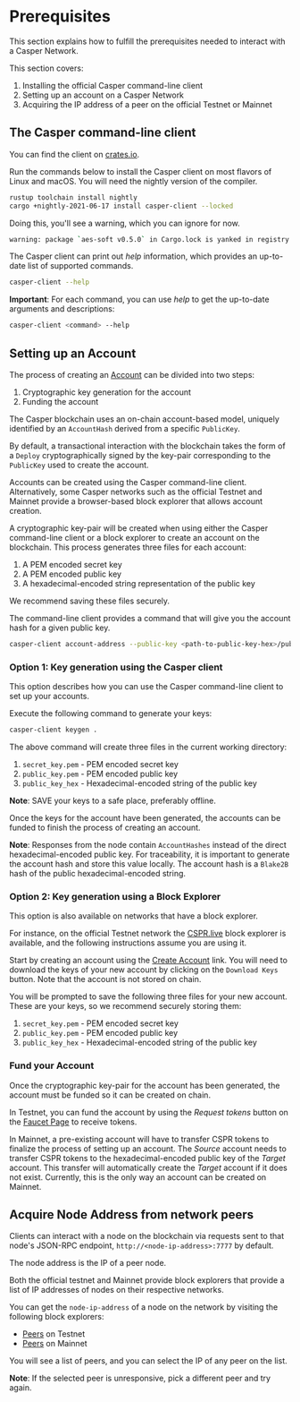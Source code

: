 # Prerequisites

This section explains how to fulfill the prerequisites needed to interact with a Casper Network.

This section covers:

1.  Installing the official Casper command-line client
2.  Setting up an account on a Casper Network
3.  Acquiring the IP address of a peer on the official Testnet or Mainnet

## The Casper command-line client

You can find the client on [crates.io](https://crates.io/crates/casper-client).

Run the commands below to install the Casper client on most flavors of Linux and macOS. You will need the nightly version of the compiler.

```bash
rustup toolchain install nightly
cargo +nightly-2021-06-17 install casper-client --locked
```

Doing this, you'll see a warning, which you can ignore for now.

```bash
warning: package `aes-soft v0.5.0` in Cargo.lock is yanked in registry `crates.io`, consider running without --locked
```

The Casper client can print out _help_ information, which provides an up-to-date list of supported commands.

```bash
casper-client --help
```

**Important**: For each command, you can use _help_ to get the up-to-date arguments and descriptions:

```bash
casper-client <command> --help
```

## Setting up an Account

The process of creating an [Account](https://docs.casperlabs.io/en/latest/implementation/accounts.html) can be divided into two steps:

1.  Cryptographic key generation for the account
2.  Funding the account

The Casper blockchain uses an on-chain account-based model, uniquely identified by an `AccountHash` derived from a specific `PublicKey`.

By default, a transactional interaction with the blockchain takes the form of a `Deploy` cryptographically signed by the key-pair corresponding to the `PublicKey` used to create the account.

Accounts can be created using the Casper command-line client. Alternatively, some Casper networks such as the official Testnet and Mainnet provide a browser-based block explorer that allows account creation.

A cryptographic key-pair will be created when using either the Casper command-line client or a block explorer to create an account on the blockchain. This process generates three files for each account:

1.  A PEM encoded secret key
2.  A PEM encoded public key
3.  A hexadecimal-encoded string representation of the public key

We recommend saving these files securely.

The command-line client provides a command that will give you the account hash for a given public key.

```bash
casper-client account-address --public-key <path-to-public-key-hex>/public_key_hex
```

### Option 1: Key generation using the Casper client

This option describes how you can use the Casper command-line client to set up your accounts.

Execute the following command to generate your keys:

```bash
casper-client keygen .
```

The above command will create three files in the current working directory:

1.  `secret_key.pem` - PEM encoded secret key
2.  `public_key.pem` - PEM encoded public key
3.  `public_key_hex` - Hexadecimal-encoded string of the public key

**Note**: SAVE your keys to a safe place, preferably offline.

Once the keys for the account have been generated, the accounts can be funded to finish the process of creating an account.

**Note**: Responses from the node contain `AccountHashes` instead of the direct hexadecimal-encoded public key. For traceability, it is important to generate the account hash and store this value locally. The account hash is a `Blake2B` hash of the public hexadecimal-encoded string.

### Option 2: Key generation using a Block Explorer

This option is also available on networks that have a block explorer.

For instance, on the official Testnet network the [CSPR.live](https://testnet.cspr.live/) block explorer is available, and the following instructions assume you are using it.

Start by creating an account using the [Create Account](https://testnet.cspr.live/create-account) link. You will need to download the keys of your new account by clicking on the `Download Keys` button. Note that the account is not stored on chain.

You will be prompted to save the following three files for your new account. These are your keys, so we recommend securely storing them:

1.  `secret_key.pem` - PEM encoded secret key
2.  `public_key.pem` - PEM encoded public key
3.  `public_key_hex` - Hexadecimal-encoded string of the public key

### Fund your Account

Once the cryptographic key-pair for the account has been generated, the account must be funded so it can be created on chain.

In Testnet, you can fund the account by using the _Request tokens_ button on the [Faucet Page](https://testnet.cspr.live/tools/faucet) to receive tokens.

In Mainnet, a pre-existing account will have to transfer CSPR tokens to finalize the process of setting up an account. The _Source_ account needs to transfer CSPR tokens to the hexadecimal-encoded public key of the _Target_ account. This transfer will automatically create the _Target_ account if it does not exist. Currently, this is the only way an account can be created on Mainnet.

## Acquire Node Address from network peers

Clients can interact with a node on the blockchain via requests sent to that node's JSON-RPC endpoint, `http://<node-ip-address>:7777` by default.

The node address is the IP of a peer node.

Both the official testnet and Mainnet provide block explorers that provide a list of IP addresses of nodes on their respective networks.

You can get the `node-ip-address` of a node on the network by visiting the following block explorers:

-   [Peers](https://testnet.cspr.live/tools/peers) on Testnet
-   [Peers](https://cspr.live/tools/peers) on Mainnet

You will see a list of peers, and you can select the IP of any peer on the list.

**Note**: If the selected peer is unresponsive, pick a different peer and try again.
